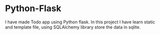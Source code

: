 # Python-Flask
I have made Todo app using Python flask. In this project I have learn static and template file, using SQLAlchemy library store the data in sqlite.

